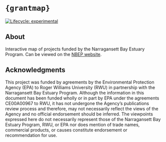 
<!-- README.md is generated from README.Rmd. Please edit that file -->

# `{grantmap}`

<!-- badges: start -->

[![Lifecycle:
experimental](https://img.shields.io/badge/lifecycle-experimental-orange.svg)](https://lifecycle.r-lib.org/articles/stages.html#experimental)
<!-- badges: end -->

## About

Interactive map of projects funded by the Narragansett Bay Estuary
Program. Can be viewed on the [NBEP
website](https://www.nbep.org/funded-projects-map).

## Acknowledgments

This project was funded by agreements by the Environmental Protection
Agency (EPA) to Roger Williams University (RWU) in partnership with the
Narragansett Bay Estuary Program. Although the information in this
document has been funded wholly or in part by EPA under the agreements
CE00A00967 to RWU, it has not undergone the Agency’s publications review
process and therefore, may not necessarily reflect the views of the
Agency and no official endorsement should be inferred. The viewpoints
expressed here do not necessarily represent those of the Narragansett
Bay Estuary Program, RWU, or EPA nor does mention of trade names,
commercial products, or causes constitute endorsement or recommendation
for use.
